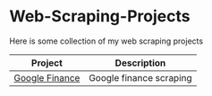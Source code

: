 # Web-Scraping-Projects
Here is some collection of my web scraping projects

| Project | Description |
|---|---|
| [Google Finance](https://github.com/Diakite395/google-finance-scrapring) | Google finance scraping |


